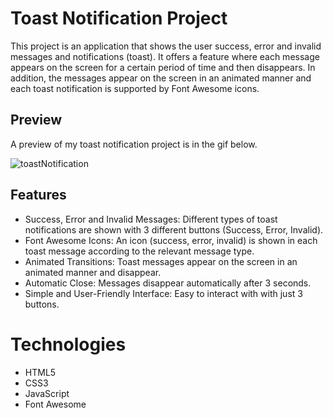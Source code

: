 # Toast Notification Project
This project is an application that shows the user success, error and invalid messages and notifications (toast). It offers a feature where each message appears on the screen for a certain period of time and then disappears. In addition, the messages appear on the screen in an animated manner and each toast notification is supported by Font Awesome icons.
## Preview
A preview of my toast notification project is in the gif below.

![toastNotification](https://github.com/user-attachments/assets/bc2368a2-1f1f-4c75-9848-d202b77a3c0d)

## Features
* Success, Error and Invalid Messages: Different types of toast notifications are shown with 3 different buttons (Success, Error, Invalid).
* Font Awesome Icons: An icon (success, error, invalid) is shown in each toast message according to the relevant message type.
* Animated Transitions: Toast messages appear on the screen in an animated manner and disappear.
* Automatic Close: Messages disappear automatically after 3 seconds.
* Simple and User-Friendly Interface: Easy to interact with with just 3 buttons.
# Technologies
* HTML5
* CSS3
* JavaScript
* Font Awesome
